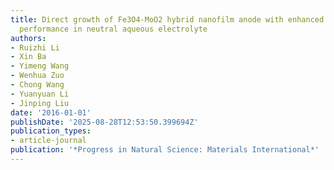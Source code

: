 ```yaml
---
title: Direct growth of Fe3O4-MoO2 hybrid nanofilm anode with enhanced electrochemical
  performance in neutral aqueous electrolyte
authors:
- Ruizhi Li
- Xin Ba
- Yimeng Wang
- Wenhua Zuo
- Chong Wang
- Yuanyuan Li
- Jinping Liu
date: '2016-01-01'
publishDate: '2025-08-28T12:53:50.399694Z'
publication_types:
- article-journal
publication: '*Progress in Natural Science: Materials International*'
---
```

